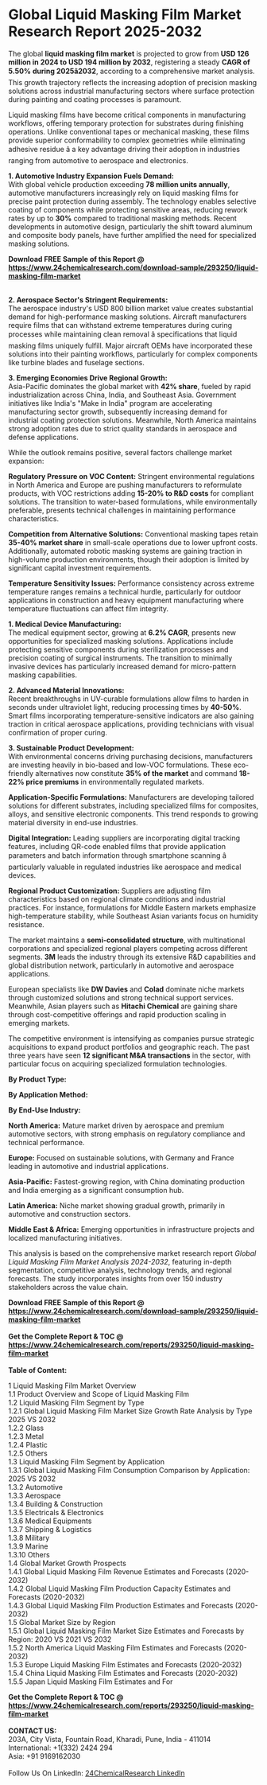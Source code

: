<h1>Global Liquid Masking Film Market Research Report 2025-2032</h1><p>The global <strong>liquid masking film market</strong> is projected to grow from <strong>USD 126 million in 2024 to USD 194 million by 2032</strong>, registering a steady <strong>CAGR of 5.50% during 2025â2032</strong>, according to a comprehensive market analysis. This growth trajectory reflects the increasing adoption of precision masking solutions across industrial manufacturing sectors where surface protection during painting and coating processes is paramount.</p><p>Liquid masking films have become critical components in manufacturing workflows, offering temporary protection for substrates during finishing operations. Unlike conventional tapes or mechanical masking, these films provide superior conformability to complex geometries while eliminating adhesive residue â a key advantage driving their adoption in industries ranging from automotive to aerospace and electronics.</p><p><strong>1. Automotive Industry Expansion Fuels Demand:</strong><br>
With global vehicle production exceeding <strong>78 million units annually</strong>, automotive manufacturers increasingly rely on liquid masking films for precise paint protection during assembly. The technology enables selective coating of components while protecting sensitive areas, reducing rework rates by up to <strong>30%</strong> compared to traditional masking methods. Recent developments in automotive design, particularly the shift toward aluminum and composite body panels, have further amplified the need for specialized masking solutions.</p><div><b>Download FREE Sample of this Report @ 
            <a href="https://www.24chemicalresearch.com/download-sample/293250/liquid-masking-film-market">
            https://www.24chemicalresearch.com/download-sample/293250/liquid-masking-film-market</a></b></div><br><p><strong>2. Aerospace Sector's Stringent Requirements:</strong><br>
The aerospace industry's USD 800 billion market value creates substantial demand for high-performance masking solutions. Aircraft manufacturers require films that can withstand extreme temperatures during curing processes while maintaining clean removal â specifications that liquid masking films uniquely fulfill. Major aircraft OEMs have incorporated these solutions into their painting workflows, particularly for complex components like turbine blades and fuselage sections.</p><p><strong>3. Emerging Economies Drive Regional Growth:</strong><br>
Asia-Pacific dominates the global market with <strong>42% share</strong>, fueled by rapid industrialization across China, India, and Southeast Asia. Government initiatives like India's "Make in India" program are accelerating manufacturing sector growth, subsequently increasing demand for industrial coating protection solutions. Meanwhile, North America maintains strong adoption rates due to strict quality standards in aerospace and defense applications.</p><p>While the outlook remains positive, several factors challenge market expansion:</p><p><strong>Regulatory Pressure on VOC Content:</strong> Stringent environmental regulations in North America and Europe are pushing manufacturers to reformulate products, with VOC restrictions adding <strong>15-20% to R&amp;D costs</strong> for compliant solutions. The transition to water-based formulations, while environmentally preferable, presents technical challenges in maintaining performance characteristics.</p><p><strong>Competition from Alternative Solutions:</strong> Conventional masking tapes retain <strong>35-40% market share</strong> in small-scale operations due to lower upfront costs. Additionally, automated robotic masking systems are gaining traction in high-volume production environments, though their adoption is limited by significant capital investment requirements.</p><p><strong>Temperature Sensitivity Issues:</strong> Performance consistency across extreme temperature ranges remains a technical hurdle, particularly for outdoor applications in construction and heavy equipment manufacturing where temperature fluctuations can affect film integrity.</p><p><strong>1. Medical Device Manufacturing:</strong><br>
The medical equipment sector, growing at <strong>6.2% CAGR</strong>, presents new opportunities for specialized masking solutions. Applications include protecting sensitive components during sterilization processes and precision coating of surgical instruments. The transition to minimally invasive devices has particularly increased demand for micro-pattern masking capabilities.</p><p><strong>2. Advanced Material Innovations:</strong><br>
Recent breakthroughs in UV-curable formulations allow films to harden in seconds under ultraviolet light, reducing processing times by <strong>40-50%</strong>. Smart films incorporating temperature-sensitive indicators are also gaining traction in critical aerospace applications, providing technicians with visual confirmation of proper curing.</p><p><strong>3. Sustainable Product Development:</strong><br>
With environmental concerns driving purchasing decisions, manufacturers are investing heavily in bio-based and low-VOC formulations. These eco-friendly alternatives now constitute <strong>35% of the market</strong> and command <strong>18-22% price premiums</strong> in environmentally regulated markets.</p><p><strong>Application-Specific Formulations:</strong> Manufacturers are developing tailored solutions for different substrates, including specialized films for composites, alloys, and sensitive electronic components. This trend responds to growing material diversity in end-use industries.</p><p><strong>Digital Integration:</strong> Leading suppliers are incorporating digital tracking features, including QR-code enabled films that provide application parameters and batch information through smartphone scanning â particularly valuable in regulated industries like aerospace and medical devices.</p><p><strong>Regional Product Customization:</strong> Suppliers are adjusting film characteristics based on regional climate conditions and industrial practices. For instance, formulations for Middle Eastern markets emphasize high-temperature stability, while Southeast Asian variants focus on humidity resistance.</p><p>The market maintains a <strong>semi-consolidated structure</strong>, with multinational corporations and specialized regional players competing across different segments. <strong>3M</strong> leads the industry through its extensive R&amp;D capabilities and global distribution network, particularly in automotive and aerospace applications.</p><p>European specialists like <strong>DW Davies</strong> and <strong>Colad</strong> dominate niche markets through customized solutions and strong technical support services. Meanwhile, Asian players such as <strong>Hitachi Chemical</strong> are gaining share through cost-competitive offerings and rapid production scaling in emerging markets.</p><p>The competitive environment is intensifying as companies pursue strategic acquisitions to expand product portfolios and geographic reach. The past three years have seen <strong>12 significant M&amp;A transactions</strong> in the sector, with particular focus on acquiring specialized formulation technologies.</p><p><strong>By Product Type:</strong></p><p><strong>By Application Method:</strong></p><p><strong>By End-Use Industry:</strong></p><p><strong>North America:</strong> Mature market driven by aerospace and premium automotive sectors, with strong emphasis on regulatory compliance and technical performance.</p><p><strong>Europe:</strong> Focused on sustainable solutions, with Germany and France leading in automotive and industrial applications.</p><p><strong>Asia-Pacific:</strong> Fastest-growing region, with China dominating production and India emerging as a significant consumption hub.</p><p><strong>Latin America:</strong> Niche market showing gradual growth, primarily in automotive and construction sectors.</p><p><strong>Middle East &amp; Africa:</strong> Emerging opportunities in infrastructure projects and localized manufacturing initiatives.</p><p>This analysis is based on the comprehensive market research report <em>Global Liquid Masking Film Market Analysis 2024-2032</em>, featuring in-depth segmentation, competitive analysis, technology trends, and regional forecasts. The study incorporates insights from over 150 industry stakeholders across the value chain.</p><div><b>Download FREE Sample of this Report @ 
            <a href="https://www.24chemicalresearch.com/download-sample/293250/liquid-masking-film-market">
            https://www.24chemicalresearch.com/download-sample/293250/liquid-masking-film-market</a></b></div><br><div><b>Get the Complete Report & TOC @ 
            <a href="https://www.24chemicalresearch.com/reports/293250/liquid-masking-film-market">
            https://www.24chemicalresearch.com/reports/293250/liquid-masking-film-market</a></b></div><br>
            <b>Table of Content:</b><p>1 Liquid Masking Film Market Overview<br />
    1.1 Product Overview and Scope of Liquid Masking Film<br />
    1.2 Liquid Masking Film Segment by Type<br />
        1.2.1 Global Liquid Masking Film Market Size Growth Rate Analysis by Type 2025 VS 2032<br />
        1.2.2 Glass<br />
        1.2.3 Metal<br />
        1.2.4 Plastic<br />
        1.2.5 Others<br />
    1.3 Liquid Masking Film Segment by Application<br />
        1.3.1 Global Liquid Masking Film Consumption Comparison by Application: 2025 VS 2032<br />
        1.3.2 Automotive<br />
        1.3.3 Aerospace<br />
        1.3.4 Building & Construction<br />
        1.3.5 Electricals & Electronics<br />
        1.3.6 Medical Equipments<br />
        1.3.7 Shipping & Logistics<br />
        1.3.8 Military<br />
        1.3.9 Marine<br />
        1.3.10 Others<br />
    1.4 Global Market Growth Prospects<br />
        1.4.1 Global Liquid Masking Film Revenue Estimates and Forecasts (2020-2032)<br />
        1.4.2 Global Liquid Masking Film Production Capacity Estimates and Forecasts (2020-2032)<br />
        1.4.3 Global Liquid Masking Film Production Estimates and Forecasts (2020-2032)<br />
    1.5 Global Market Size by Region<br />
        1.5.1 Global Liquid Masking Film Market Size Estimates and Forecasts by Region: 2020 VS 2021 VS 2032<br />
        1.5.2 North America Liquid Masking Film Estimates and Forecasts (2020-2032)<br />
        1.5.3 Europe Liquid Masking Film Estimates and Forecasts (2020-2032)<br />
        1.5.4 China Liquid Masking Film Estimates and Forecasts (2020-2032)<br />
        1.5.5 Japan Liquid Masking Film Estimates and For</p><div><b>Get the Complete Report & TOC @ 
            <a href="https://www.24chemicalresearch.com/reports/293250/liquid-masking-film-market">
            https://www.24chemicalresearch.com/reports/293250/liquid-masking-film-market</a></b></div><br><b>CONTACT US:</b><br>
            203A, City Vista, Fountain Road, Kharadi, Pune, India - 411014<br>
            International: +1(332) 2424 294<br>
            Asia: +91 9169162030 <br><br>
            Follow Us On LinkedIn: <a href="https://www.linkedin.com/company/24chemicalresearch/">24ChemicalResearch LinkedIn</a>